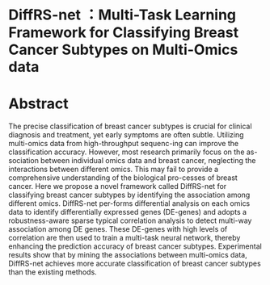 # DiffRS-net ：Multi-Task Learning Framework for Classifying Breast Cancer Subtypes on Multi-Omics data
# Abstract
The precise classification of breast cancer subtypes is crucial for clinical diagnosis and treatment, yet early symptoms are often subtle. Utilizing multi-omics data from high-throughput sequenc-ing can improve the classification accuracy. However, most research primarily focus on the as-sociation between individual omics data and breast cancer, neglecting the interactions between different omics. This may fail to provide a comprehensive understanding of the biological pro-cesses of breast cancer. Here we propose a novel framework called DiffRS-net for classifying breast cancer subtypes by identifying the association among different omics. DiffRS-net per-forms differential analysis on each omics data to identify differentially expressed genes (DE-genes) and adopts a robustness-aware sparse typical correlation analysis to detect multi-way association among DE genes. These DE-genes with high levels of correlation are then used to train a multi-task neural network, thereby enhancing the prediction accuracy of breast cancer subtypes. Experimental results show that by mining the associations between multi-omics data, DiffRS-net achieves more accurate classification of breast cancer subtypes than the existing methods.
